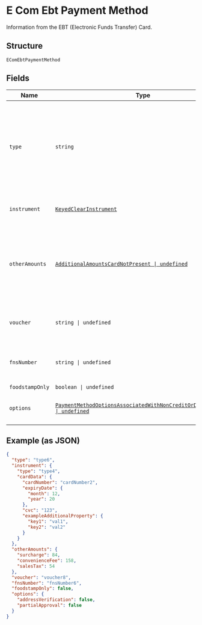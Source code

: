 
# E Com Ebt Payment Method

Information from the EBT (Electronic Funds Transfer) Card.

## Structure

`EComEbtPaymentMethod`

## Fields

| Name | Type | Tags | Description |
|  --- | --- | --- | --- |
| `type` | `string` | Required | Value indicating the specific type instance for this field.<br><br>**Constraints**: *Minimum Length*: `1`, *Maximum Length*: `20` |
| `instrument` | [`KeyedClearInstrument`](../../doc/models/keyed-clear-instrument.md) | Required | Manner in which the EBT card is presented. |
| `otherAmounts` | [`AdditionalAmountsCardNotPresent \| undefined`](../../doc/models/additional-amounts-card-not-present.md) | Optional | Other (optional) amounts that are included in the Total Authorization Amount, for card not present transactions |
| `voucher` | `string \| undefined` | Optional | **Constraints**: *Minimum Length*: `1`, *Maximum Length*: `50` |
| `fnsNumber` | `string \| undefined` | Optional | **Constraints**: *Minimum Length*: `1`, *Maximum Length*: `50` |
| `foodstampOnly` | `boolean \| undefined` | Optional | - |
| `options` | [`PaymentMethodOptionsAssociatedWithNonCreditOrDebitMethods \| undefined`](../../doc/models/payment-method-options-associated-with-non-credit-or-debit-methods.md) | Optional | Options for handling the authorization request |

## Example (as JSON)

```json
{
  "type": "type6",
  "instrument": {
    "type": "type4",
    "cardData": {
      "cardNumber": "cardNumber2",
      "expiryDate": {
        "month": 12,
        "year": 20
      },
      "cvc": "123",
      "exampleAdditionalProperty": {
        "key1": "val1",
        "key2": "val2"
      }
    }
  },
  "otherAmounts": {
    "surcharge": 84,
    "convenienceFee": 158,
    "salesTax": 54
  },
  "voucher": "voucher8",
  "fnsNumber": "fnsNumber6",
  "foodstampOnly": false,
  "options": {
    "addressVerification": false,
    "partialApproval": false
  }
}
```

